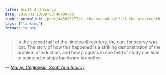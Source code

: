 ```yaml
---
title: Scott And Scurvy
date: 2010-03-13T09:03:40+00:00
tumblr_permalink: /post/445095277/in-the-second-half-of-the-nineteenth-century-the
tags: ["linklog"]
format: "quote"
---
```


> In the second half of the nineteenth century, the cure for scurvy was lost. The story of how this happened is a striking demonstration of the problem of induction, and how progress in one field of study can lead to unintended steps backward in another.

— <cite>[Maciej Cegłowski, _Scott And Scurvy_](https://idlewords.com/2010/03/scott_and_scurvy.htm)</cite>
